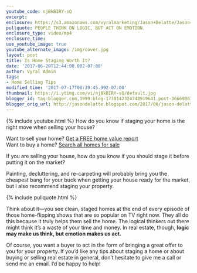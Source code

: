```yaml
---
youtube_code: njBkBIRY-sQ
excerpt:
enclosure: https://s3.amazonaws.com/vyralmarketing/Jason+Delatte/Jason+Delatte++Louisiana+Real+Estate+Is+staging+your+listing+the+right+move.mp4
pullquote: PEOPLE THINK ON LOGIC, BUT ACT ON EMOTION.
enclosure_type: video/mp4
enclosure_time:
use_youtube_image: true
youtube_alternate_image: /img/cover.jpg
layout: post
title: Is Home Staging Worth It?
date: '2017-06-20T12:44:00.002-07:00'
author: Vyral Admin
tags:
- Home Selling Tips
modified_time: '2017-07-17T08:39:45.992-07:00'
thumbnail: https://i.ytimg.com/vi/njBkBIRY-sQ/default.jpg
blogger_id: tag:blogger.com,1999:blog-1738142324748919641.post-3666986138511014038
blogger_orig_url: http://jasondelatte.blogspot.com/2017/06/jason-delatte-louisiana-real-estate-is.html
---
```

{% include youtube.html %}
How do you know if staging your home is the right move when selling your house?

<div class="post-cta">
Want to sell your home? <a href="https://www.thedelattegroup.com/your-home-valuation/" target="_blank">Get a FREE home value report</a><br>
Want to buy a home? <a href="https://www.thedelattegroup.com/listings-search/#/398466887" target="_blank">Search all homes for sale</a>
</div>

If you are selling your house, how do you know if you should stage it before putting it on the market?

Painting, decluttering, and re-carpeting will probably bring you the cheapest bang for your buck when getting your house ready for the market, but I also recommend staging your property.

{% include pullquote.html %}

Think about it—you see clean, staged homes at the end of every episode of those home-flipping shows that are so popular on TV right now. They all do this because it truly helps them sell the home. The logical thinkers out there might think it’s a waste of your time and money. In real estate, though, **logic may make us think, but emotion makes us act.**

Of course, you want a buyer to act in the form of bringing a great offer to you for your property. If you’d like any tips about staging a home or about buying or selling real estate in general, don’t hesitate to give me a call or send me an email. I’d be happy to help!
